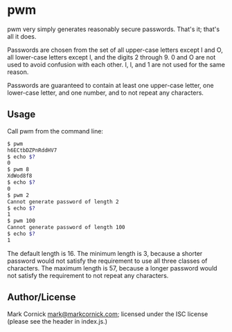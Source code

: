 # pwm

pwm very simply generates reasonably secure passwords. That's it; that's
all it does.

Passwords are chosen from the set of all upper-case letters except I and
O, all lower-case letters except l, and the digits 2 through 9. 0 and O
are not used to avoid confusion with each other. I, l, and 1 are not
used for the same reason.

Passwords are guaranteed to contain at least one upper-case letter, one
lower-case letter, and one number, and to not repeat any characters.

## Usage

Call pwm from the command line:

```bash
$ pwm
h6ECtbDZPnRddHV7
$ echo $?
0
$ pwm 8
XdWod8f8
$ echo $?
0
$ pwm 2
Cannot generate password of length 2
$ echo $?
1
$ pwm 100
Cannot generate password of length 100
$ echo $?
1
```

The default length is 16. The minimum length is 3, because a shorter password
would not satisfy the requirement to use all three classes of characters. The
maximum length is 57, because a longer password would not satisfy the
requirement to not repeat any characters.

## Author/License

Mark Cornick <mark@markcornick.com>; licensed under the ISC license (please
see the header in index.js.)
